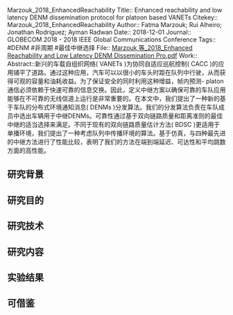 Marzouk\_2018\_EnhancedReachability
Title:: Enhanced reachability and low latency DENM dissemination protocol for platoon based VANETs
Citekey:: Marzouk\_2018\_EnhancedReachability
Author:: Fatma Marzouk; Rui Alheiro; Jonathan Rodriguez; Ayman Radwan
Date:: 2018-12-01
Journal:: GLOBECOM 2018 - 2018 IEEE Global Communications Conference
Tags:: #DENM #非周期 #最佳中继选择
File:: [Marzouk 等\_2018\_Enhanced Reachability and Low Latency DENM Dissemination Pro.pdf](zotero://open-pdf/0_QG94UAX7)
Work::
Abstract::新兴的车载自组织网络( VANETs )为协同自适应巡航控制( CACC )的应用铺平了道路。通过这种应用，汽车可以以很小的车头时距在队列中行驶，从而获得可观的容量和油耗收益。为了保证安全的同时利用这种增益，帧内预测- platon通信必须依赖于快速可靠的信息交换。因此，定义中继方案以确保可靠的车队应用能够在不可靠的无线信道上运行是非常重要的。在本文中，我们提出了一种新的基于车队的分布式环境通知消息( DENMs )分发算法。我们的分发算法负责在车队成员中选出车辆用于中继DENMs。可靠性通过基于双向链路质量和距离准则的最佳中继的适当选择来满足。不同于现有的双向链路质量估计方法( BDSC )更适用于单播环境，我们提出了一种考虑队列中传播环境的算法。基于仿真，与四种最先进的中继方法进行了性能比较，表明了我们的方法在端到端延迟、可达性和平均跳数方面的高性能。
## 研究背景
## 研究目的
## 研究技术
## 研究内容
## 实验结果
## 可借鉴
